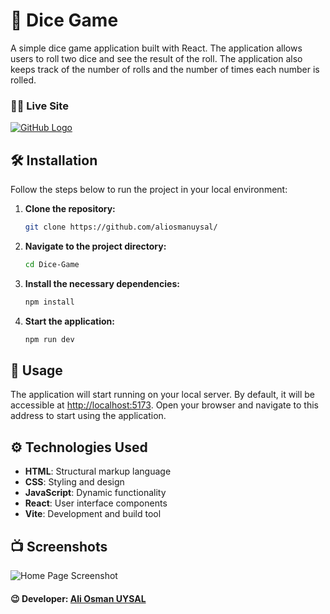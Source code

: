 # 🎲 Dice Game

A simple dice game application built with React. The application allows users to roll two dice and see the result of the roll. The application also keeps track of the number of rolls and the number of times each number is rolled.

### 🧑‍💻 Live Site
[![GitHub Logo](/public/images/github.svg)](#)

## 🛠️ Installation

Follow the steps below to run the project in your local environment:

1. **Clone the repository:**

    ```bash
    git clone https://github.com/aliosmanuysal/
    ```

2. **Navigate to the project directory:**

    ```bash
    cd Dice-Game
    ```

3. **Install the necessary dependencies:**

    ```bash
    npm install
    ```

4. **Start the application:**

    ```bash
    npm run dev
    ```

## 🚀 Usage

The application will start running on your local server. By default, it will be accessible at [http://localhost:5173](http://localhost:5173). Open your browser and navigate to this address to start using the application.

## ⚙️ Technologies Used

- **HTML**: Structural markup language
- **CSS**: Styling and design
- **JavaScript**: Dynamic functionality
- **React**: User interface components
- **Vite**: Development and build tool

## 📺 Screenshots

![Home Page Screenshot](/public/images/ss_dice.png)

#### 😉 Developer: [Ali Osman UYSAL](https://www.linkedin.com/in/aliosmanuysal/)   
